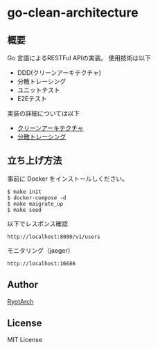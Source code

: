 # go-clean-architecture

## 概要

Go 言語によるRESTFul APIの実装。
使用技術は以下

- DDD(クリーンアーキテクチャ)
- 分散トレーシング
- ユニットテスト
- E2Eテスト


実装の詳細については以下

- [クリーンアーキテクチャ](https://github.com/Restoration/go-clean-architecture/blob/main/docs/clean_architecture.md)
- [分散トレーシング](https://github.com/Restoration/go-clean-architecture/blob/main/docs/distributed_tracing.md)


## 立ち上げ方法

事前に Docker をインストールしください。

```
$ make init
$ docker-compose -d
$ make maigrate_up
$ make seed
```

以下でレスポンス確認

```
http://localhost:8080/v1/users
```

モニタリング（jaeger）
```
http://localhost:16686
```

## Author

[RyotArch](https://www.developer-ryota.com/)

## License

MIT License
